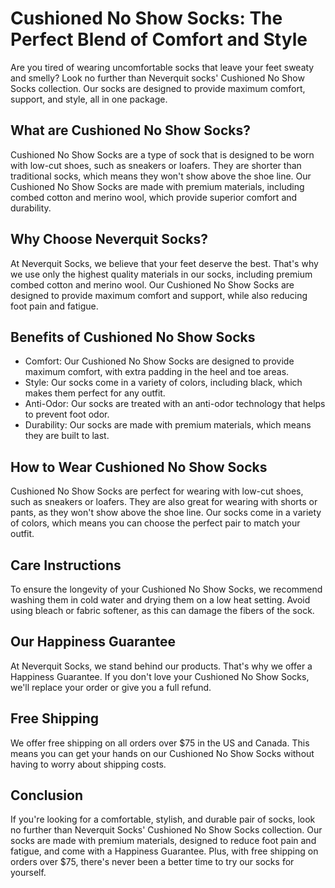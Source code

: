 # Cushioned No Show Socks: The Perfect Blend of Comfort and Style

Are you tired of wearing uncomfortable socks that leave your feet sweaty and smelly? Look no further than Neverquit socks' Cushioned No Show Socks collection. Our socks are designed to provide maximum comfort, support, and style, all in one package.

## What are Cushioned No Show Socks?

Cushioned No Show Socks are a type of sock that is designed to be worn with low-cut shoes, such as sneakers or loafers. They are shorter than traditional socks, which means they won't show above the shoe line. Our Cushioned No Show Socks are made with premium materials, including combed cotton and merino wool, which provide superior comfort and durability.

## Why Choose Neverquit Socks?

At Neverquit Socks, we believe that your feet deserve the best. That's why we use only the highest quality materials in our socks, including premium combed cotton and merino wool. Our Cushioned No Show Socks are designed to provide maximum comfort and support, while also reducing foot pain and fatigue.

## Benefits of Cushioned No Show Socks

- Comfort: Our Cushioned No Show Socks are designed to provide maximum comfort, with extra padding in the heel and toe areas.
- Style: Our socks come in a variety of colors, including black, which makes them perfect for any outfit.
- Anti-Odor: Our socks are treated with an anti-odor technology that helps to prevent foot odor.
- Durability: Our socks are made with premium materials, which means they are built to last.

## How to Wear Cushioned No Show Socks

Cushioned No Show Socks are perfect for wearing with low-cut shoes, such as sneakers or loafers. They are also great for wearing with shorts or pants, as they won't show above the shoe line. Our socks come in a variety of colors, which means you can choose the perfect pair to match your outfit.

## Care Instructions

To ensure the longevity of your Cushioned No Show Socks, we recommend washing them in cold water and drying them on a low heat setting. Avoid using bleach or fabric softener, as this can damage the fibers of the sock.

## Our Happiness Guarantee

At Neverquit Socks, we stand behind our products. That's why we offer a Happiness Guarantee. If you don't love your Cushioned No Show Socks, we'll replace your order or give you a full refund.

## Free Shipping

We offer free shipping on all orders over $75 in the US and Canada. This means you can get your hands on our Cushioned No Show Socks without having to worry about shipping costs.

## Conclusion

If you're looking for a comfortable, stylish, and durable pair of socks, look no further than Neverquit Socks' Cushioned No Show Socks collection. Our socks are made with premium materials, designed to reduce foot pain and fatigue, and come with a Happiness Guarantee. Plus, with free shipping on orders over $75, there's never been a better time to try our socks for yourself.
